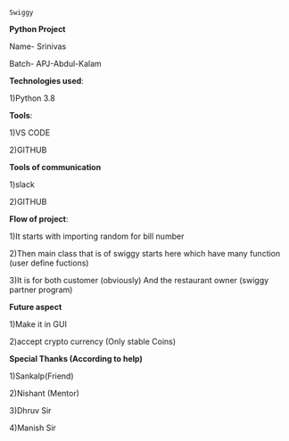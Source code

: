                                                                                  Swiggy  

****Python Project****

Name- Srinivas

Batch- APJ-Abdul-Kalam



**Technologies used**:

1)Python 3.8



**Tools**:

1)VS CODE

2)GITHUB



**Tools of communication**

1)slack

2)GITHUB



**Flow of project**:

1)It starts with importing random for bill number

2)Then main class that is of swiggy starts here which have many function (user define fuctions)

3)It is for both customer (obviously) And the restaurant owner (swiggy partner program)
 
 
 
**Future aspect**

1)Make it in GUI

2)accept crypto currency (Only stable Coins)



**Special Thanks (According to help)**

1)Sankalp(Friend) 

2)Nishant (Mentor)

3)Dhruv Sir 

4)Manish Sir
